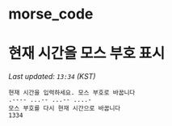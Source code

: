 # morse_code
# 현재 시간을 모스 부호 표시
<!-- MORSE_TIME_START -->
_Last updated: `13:34` (KST)_

```
현재 시간을 입력하세요. 모스 부호로 바꿉니다
.---- ...-- ...-- ....-
모스 부호를 다시 현재 시간으로 바꿉니다
1334
```
<!-- MORSE_TIME_END -->
